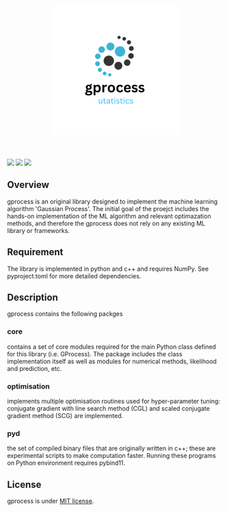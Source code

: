 <h1 align="center">
<img src="/logo/gprocess.png" width="300">
</h1><br>

<p>
<img src="https://img.shields.io/badge/-Python-F9DC3E.svg?logo=python&style=flat">
<img src="https://img.shields.io/badge/-Linux-6C6694.svg?logo=linux&style=flat">
<img src="https://img.shields.io/badge/-Windows-0078D6.svg?logo=windows&style=flat">
<p>

## Overview
gprocess is an original library designed to implement the machine learning algorithm 'Gaussian Process'. The initial goal of the proejct includes the hands-on implementation of the ML algorithm and relevant optimazation methods, and therefore the gprocess does not rely on any existing ML library or frameworks. 

## Requirement
The library is implemented in python and c++ and requires NumPy. See pyproject.toml for more detailed dependencies.

## Description
gprocess contains the following packges

### core
contains a set of core modules required for the main Python class defined for this library (i.e. GProcess). The package includes the class implementation itself as well as modules for numerical methods, likelihood and prediction, etc.

### optimisation
implements multiple optimisation routines used for hyper-parameter tuning: conjugate gradient with line search method (CGL) and scaled conjugate gradient method (SCG) are implemented.

### pyd
the set of compiled binary files that are originally written in c++; these are experimental scripts to make computation faster. Running these programs on Python environment requires pybind11.

## License
gprocess is under [MIT license](https://en.wikipedia.org/wiki/MIT_License).
